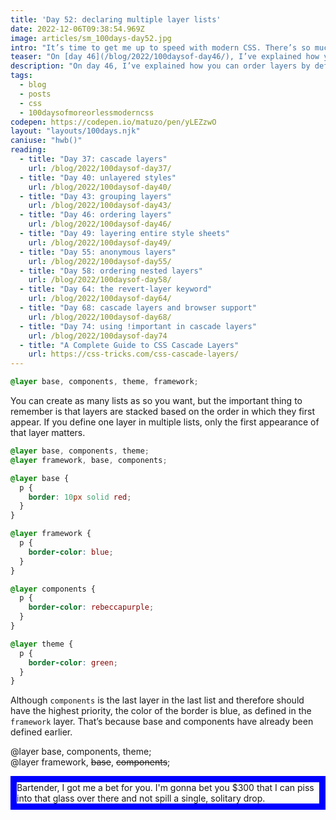 ```yaml
---
title: 'Day 52: declaring multiple layer lists'
date: 2022-12-06T09:38:54.969Z
image: articles/sm_100days-day52.jpg
intro: "It’s time to get me up to speed with modern CSS. There’s so much new in CSS that I know too little about. To change that I’ve started [#100DaysOfMoreOrLessModernCSS](/blog/2022/100-days-of-more-or-less-modern-css/). Why more or less modern CSS? Because some topics will be about cutting-edge features, while other stuff has been around for quite a while already, but I just have little to no experience with it."
teaser: "On [day 46](/blog/2022/100daysof-day46/), I’ve explained how you can order layers by defining them in a comma-separated list first. The first layer in the list has the lowest priority and the last layer the highest."
description: "On day 46, I’ve explained how you can order layers by defining them in a comma-separated list first. The first layer in the list has the lowest priority and the last layer the highest. You can create as many lists as so you want, but there's an important thing to consider. "
tags:
  - blog
  - posts
  - css
  - 100daysofmoreorlessmoderncss
codepen: https://codepen.io/matuzo/pen/yLEZzwO
layout: "layouts/100days.njk"
caniuse: "hwb()"
reading:
  - title: "Day 37: cascade layers"
    url: /blog/2022/100daysof-day37/
  - title: "Day 40: unlayered styles"
    url: /blog/2022/100daysof-day40/
  - title: "Day 43: grouping layers"
    url: /blog/2022/100daysof-day43/
  - title: "Day 46: ordering layers"
    url: /blog/2022/100daysof-day46/
  - title: "Day 49: layering entire style sheets"
    url: /blog/2022/100daysof-day49/
  - title: "Day 55: anonymous layers"
    url: /blog/2022/100daysof-day55/
  - title: "Day 58: ordering nested layers"
    url: /blog/2022/100daysof-day58/
  - title: "Day 64: the revert-layer keyword"
    url: /blog/2022/100daysof-day64/
  - title: "Day 68: cascade layers and browser support"
    url: /blog/2022/100daysof-day68/
  - title: "Day 74: using !important in cascade layers"
    url: /blog/2022/100daysof-day74
  - title: "A Complete Guide to CSS Cascade Layers"
    url: https://css-tricks.com/css-cascade-layers/
---
```


```css
@layer base, components, theme, framework;
```

You can create as many lists as so you want, but the important thing to remember is that layers are stacked based on the order in which they first appear. If you define one layer in multiple lists, only the first appearance of that layer matters.

```css
@layer base, components, theme;
@layer framework, base, components;

@layer base {
  p {
    border: 10px solid red;
  }
}

@layer framework {
  p {
    border-color: blue;
  }
}

@layer components {
  p {
    border-color: rebeccapurple;
  }
}

@layer theme {
  p {
    border-color: green;
  }
}
```

<style>
@layer base, components, theme;
@layer framework, components, base;

@layer base {
  [data-sample] p {
    border: 10px solid red;
  }
}

@layer framework {
  [data-sample] p {
    border-color: blue;
  }
}

@layer components {
  [data-sample] p {
    border-color: rebeccapurple;
  }
}

@layer theme {
  [data-sample] p {
    border-color: green;
  }
}
</style>

Although `components` is the last layer in the last list and therefore should have the highest priority, the color of the border is blue, as defined in the `framework` layer. That’s because base and components have already been defined earlier. 

@layer base, components, theme;<br>
@layer framework, <s>base</s>, <s>components</s>;

<div data-sample="demo" class="sample demo1">
<p>
Bartender, I got me a bet for you. I'm gonna bet you $300 that I can piss into that glass over there and not spill a single, solitary drop.
</p>
</div>
